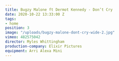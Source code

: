 ```yaml
---
title: Bugzy Malone ft Dermot Kennedy - Don’t Cry
date: 2020-10-22 13:33:00 Z
tags:
- home
position: 3
image: "/uploads/bugzy-malone-dont-cry-wide-2.jpg"
vimeo: 482575042
director: Myles Whittingham
production-company: Elixir Pictures
equipment: Arri Alexa Mini
---
```



